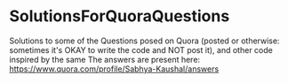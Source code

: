 # SolutionsForQuoraQuestions
Solutions to some of the Questions posed on Quora (posted or otherwise: sometimes it's OKAY to write the code and NOT post it), and other code inspired by the same
The answers are present here: https://www.quora.com/profile/Sabhya-Kaushal/answers
